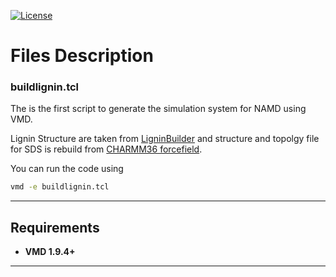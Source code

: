 [![License](https://img.shields.io/badge/License-BSD%202--Clause-orange.svg)](https://opensource.org/licenses/BSD-2-Clause)


# Files Description

###     buildlignin.tcl

The is the first script to generate the simulation system for NAMD using VMD.

Lignin Structure are taken from [LigninBuilder](https://github.com/jvermaas/LigninBuilder) and structure and topolgy file for SDS is rebuild from [CHARMM36 forcefield](https://mackerell.umaryland.edu/charmm_ff.shtml). 

You can run the code using 
```bash
vmd -e buildlignin.tcl
```

---



## Requirements
* **VMD 1.9.4+**



---

